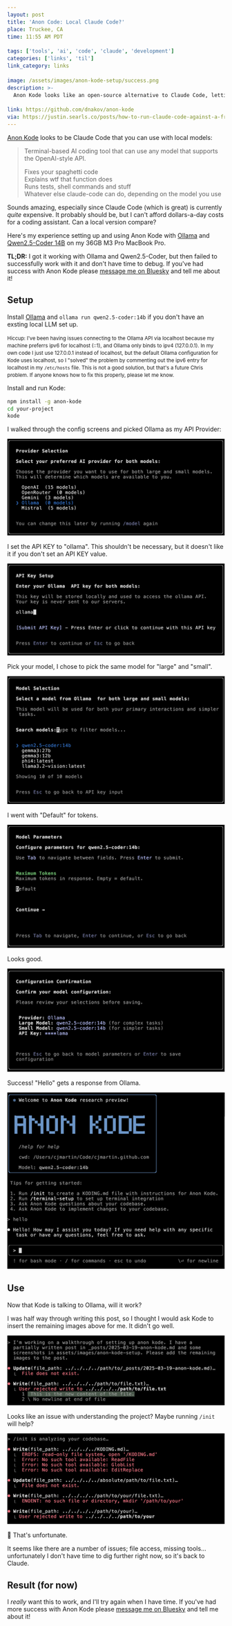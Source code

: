 ```yaml
---
layout: post
title: 'Anon Code: Local Claude Code?'
place: Truckee, CA
time: 11:55 AM PDT

tags: ['tools', 'ai', 'code', 'claude', 'development']
categories: ['links', 'til']
link_category: links

image: /assets/images/anon-kode-setup/success.png
description: >-
  Anon Kode looks like an open-source alternative to Claude Code, letting you run an AI-powered code assistant with local models like Qwen2.5-Coder via Ollama. I got it installed and running, but hit roadblocks trying to get it to work smoothly. If you've had success with it, message me on Bluesky and let me know!

link: https://github.com/dnakov/anon-kode
via: https://justin.searls.co/posts/how-to-run-claude-code-against-a-free-local-model/
---
```


[Anon Kode](https://github.com/dnakov/anon-kode) looks to be Claude Code that you can use with local models:

> Terminal-based AI coding tool that can use any model that supports the OpenAI-style API.
>
> Fixes your spaghetti code  
> Explains wtf that function does  
> Runs tests, shell commands and stuff  
> Whatever else claude-code can do, depending on the model you use  

Sounds amazing, especially since Claude Code (which is great) is currently _quite_ expensive. It probably should be, but I can't afford dollars-a-day costs for a coding assistant. Can a local version compare?

Here's my experience setting up and using Anon Kode with [Ollama](https://ollama.com/) and [Qwen2.5-Coder 14B](https://ollama.com/library/qwen2.5-coder) on my 36GB M3 Pro MacBook Pro.

**TL;DR:** I got it working with Ollama and Qwen2.5-Coder, but then failed to successfully work with it and don't have time to debug. If you've had success with Anon Kode please [message me on Bluesky](https://bsky.app/profile/cjmart.in/post/3lkrf7g3oyc2u) and tell me about it!

## Setup

Install [Ollama](https://ollama.com/download) and `ollama run qwen2.5-coder:14b` if you don't have an exsting local LLM set up.

<small>Hiccup: I've been having issues connecting to the Ollama API via localhost because my machine preferrs ipv6 for localhost (::1), and Ollama only binds to ipv4 (127.0.0.1). In my own code I just use 127.0.0.1 instead of localhost, but the default Ollama configuration for Kode uses localhost, so I "solved" the problem by commenting out the ipv6 entry for localhost in my `/etc/hosts` file. This is not a good solution, but that's a future Chris problem. If anyone knows how to fix this properly, please let me know.</small>

Install and run Kode:

```bash
npm install -g anon-kode
cd your-project
kode
```

I walked through the config screens and picked Ollama as my API Provider:

![Kode provider selection screen](/assets/images/anon-kode-setup/provider.png)

I set the API KEY to "ollama". This shouldn't be necessary, but it doesn't like it if you don't set an API KEY value.

![Kode provider API KEY screen](/assets/images/anon-kode-setup/api-key.png)

Pick your model, I chose to pick the same model for "large" and "small".

![Kode model selection screen](/assets/images/anon-kode-setup/model.png)

I went with "Default" for tokens.

![Kode tokens config screen](/assets/images/anon-kode-setup/tokens.png)

Looks good.

![Kode model confirmation screen](/assets/images/anon-kode-setup/confirmation.png)

Success! "Hello" gets a response from Ollama.

![Kode response from Ollama](/assets/images/anon-kode-setup/success.png)

## Use

Now that Kode is talking to Ollama, will it work?

I was half way through writing this post, so I thought I would ask Kode to insert the remaining images above for me. It didn't go well.

![Kode failed prompt](/assets/images/anon-kode-setup/failed-prompt.png)

Looks like an issue with understanding the project? Maybe running `/init` will help?

![Kode failed init](/assets/images/anon-kode-setup/failed-init.png)

🫠 That's unfortunate.

It seems like there are a number of issues; file access, missing tools... unfortunately I don't have time to dig further right now, so it's back to Claude.

## Result (for now)

I _really_ want this to work, and I'll try again when I have time. If you've had more success with Anon Kode please [message me on Bluesky](https://bsky.app/profile/cjmart.in/post/3lkrf7g3oyc2u) and tell me about it!